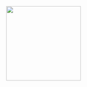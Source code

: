 <a href="https://open.spotify.com/track/0N3W5peJUQtI4eyR6GJT5O?si=d59d58f5e3b7491c" title="Kendrick Lamar - King Kunta">
  <img src="https://upload.wikimedia.org/wikipedia/commons/d/d8/KingKunta-promo.jpg" width="200" height="200">
</a>
